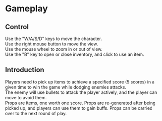 # Gameplay
## Control
Use the "W/A/S/D" keys to move the character.<br>
Use the right mouse button to move the view.<br>
Use the mouse wheel to zoom in or out of view.<br>
Use the "B" key to open or close inventory, and click to use an item.<br>

## Introduction
Players need to pick up items to achieve a specified score (5 scores) in a given time to win the game while dodging enemies attacks.<br>
The enemy will use bullets to attack the player actively, and the player can move to avoid them.<br>
Props are items, one worth one score. Props are re-generated after being picked up, and players can use them to gain buffs. Props can be carried over to the next round of play.<br>
